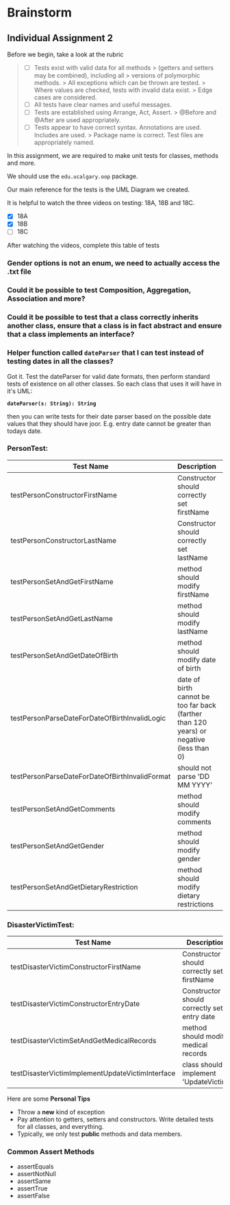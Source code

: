 # Brainstorm

## Individual Assignment 2

Before we begin, take a look at the rubric

> - [ ] Tests exist with valid data for all methods
    > (getters and setters may be combined), including all
    > versions of polymorphic methods.
    > All exceptions which can be thrown are tested.
    > Where values are checked, tests with invalid data exist.
    > Edge cases are considered.
> - [ ] All tests have clear names and useful messages.
> - [ ] Tests are established using Arrange, Act, Assert.
    > @Before and @After are used appropriately.
> - [ ] Tests appear to have correct syntax. Annotations are used. Includes are used.
    > Package name is correct. Test files are appropriately named.

In this assignment, we are required to make unit tests for
classes, methods and more.

We should use the `edu.ucalgary.oop` package.

Our main reference for the tests is the UML Diagram we
created.

It is helpful to watch the three videos on testing: 18A, 18B
and 18C.

- [x] 18A
- [x] 18B
- [ ] 18C

After watching the videos, complete this table of tests

### Gender options is not an enum, we need to actually access the .txt file

### Could it be possible to test Composition, Aggregation, Association and more?

### Could it be possible to test that a class correctly inherits another class, ensure that a class is in fact abstract and ensure that a class implements an interface?

### Helper function called `dateParser` that I can test instead of testing dates in all the classes?

Got it. Test the dateParser for valid date formats, then perform standard tests of existence on all other classes.
So each class that uses it will have in it's UML:

__`dateParser(s: String): String`__

then you can write tests for their date parser based on the possible date values that they should have joor. E.g. entry
date
cannot be greater than todays date.

### PersonTest:

| Test Name                                      | Description                                                                             | Test Value(s)                           |
|------------------------------------------------|-----------------------------------------------------------------------------------------|-----------------------------------------|
| testPersonConstructorFirstName                 | Constructor should correctly set firstName                                              | 'Olamikun'                              |
| testPersonConstructorLastName                  | Constructor should correctly set lastName                                               | firstName: 'Olamikun' lastName: 'Aluko' |
| testPersonSetAndGetFirstName                   | method should modify firstName                                                          | 'Batman'                                |
| testPersonSetAndGetLastName                    | method should modify lastName                                                           | 'Gotham'                                |
| testPersonSetAndGetDateOfBirth                 | method should modify date of birth                                                      | '2024-12-01'                            |
| testPersonParseDateForDateOfBirthInvalidLogic  | date of birth cannot be too far back (farther than 120 years) or negative (less than 0) | '1900-01-01' '2025-01-01'               |
| testPersonParseDateForDateOfBirthInvalidFormat | should not parse 'DD MM YYYY'                                                           | '2024-01-01'                            |
| testPersonSetAndGetComments                    | method should modify comments                                                           | 'Just got here'                         |
| testPersonSetAndGetGender                      | method should modify gender                                                             | Gender.BOY                              |
| testPersonSetAndGetDietaryRestriction          | method should modify dietary restrictions                                               | DietaryRestrictions.AVML                |

### DisasterVictimTest:

| Test Name                                        | Description                                 | Test Value(s)     |
|--------------------------------------------------|---------------------------------------------|-------------------|
| testDisasterVictimConstructorFirstName           | Constructor should correctly set firstName  | 'Olamikun'        |
| testDisasterVictimConstructorEntryDate           | Constructor should correctly set entry date | '2024-01-01'      |
| testDisasterVictimSetAndGetMedicalRecords        | method should modify medical records        | new MedicalRecord |
| testDisasterVictimImplementUpdateVictimInterface | class should implement 'UpdateVictim'       | d                 |

Here are some **Personal Tips**

* Throw a __new__ kind of exception
* Pay attention to getters, setters and constructors. Write detailed tests for all classes, and everything.
* Typically, we only test __public__ methods and data members.

### Common Assert Methods

* assertEquals
* assertNotNull
* assertSame
* assertTrue
* assertFalse